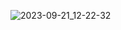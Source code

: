 

![2023-09-21_12-22-32](https://github.com/zmgmarina/-/assets/113174444/11db41c2-ff13-4575-a6c1-80f607b80ec3)


